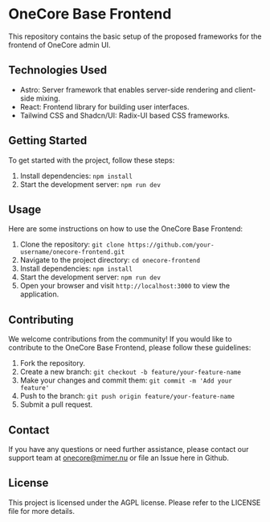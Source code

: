 # OneCore Base Frontend

This repository contains the basic setup of the proposed frameworks for the frontend of OneCore admin UI.

## Technologies Used

- Astro: Server framework that enables server-side rendering and client-side mixing.
- React: Frontend library for building user interfaces.
- Tailwind CSS and Shadcn/UI: Radix-UI based CSS frameworks.

## Getting Started

To get started with the project, follow these steps:

1. Install dependencies: `npm install`
2. Start the development server: `npm run dev`

## Usage

Here are some instructions on how to use the OneCore Base Frontend:

1. Clone the repository: `git clone https://github.com/your-username/onecore-frontend.git`
2. Navigate to the project directory: `cd onecore-frontend`
3. Install dependencies: `npm install`
4. Start the development server: `npm run dev`
5. Open your browser and visit `http://localhost:3000` to view the application.

## Contributing

We welcome contributions from the community! If you would like to contribute to the OneCore Base Frontend, please follow these guidelines:

1. Fork the repository.
2. Create a new branch: `git checkout -b feature/your-feature-name`
3. Make your changes and commit them: `git commit -m 'Add your feature'`
4. Push to the branch: `git push origin feature/your-feature-name`
5. Submit a pull request.

## Contact

If you have any questions or need further assistance, please contact our support team at onecore@mimer.nu or file an Issue here in Github.

## License

This project is licensed under the AGPL license. Please refer to the LICENSE file for more details.
